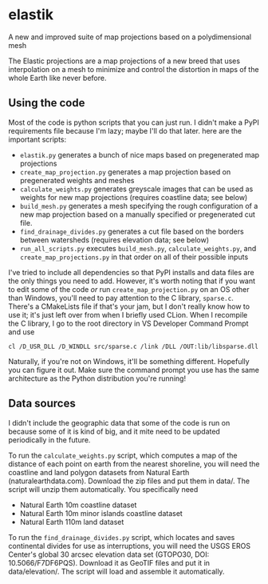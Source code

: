 # elastik
 A new and improved suite of map projections based on a polydimensional mesh

 The Elastic projections are a map projections of a new breed that uses
 interpolation on a mesh to minimize and control the distortion in maps of the
 whole Earth like never before.

## Using the code

 Most of the code is python scripts that you can just run.
 I didn't make a PyPI requirements file because I'm lazy; maybe I'll do that later.
 here are the important scripts:
 - `elastik.py` generates a bunch of nice maps based on pregenerated map projections
 - `create_map_projection.py` generates a map projection based on pregenerated weights and meshes
 - `calculate_weights.py` generates greyscale images that can be used as weights for new map projections (requires coastline data; see below)
 - `build_mesh.py` generates a mesh specifying the rough configuration of a new map projection based on a manually specified or pregenerated cut file.
 - `find_drainage_divides.py` generates a cut file based on the borders between watersheds (requires elevation data; see below)
 - `run_all_scripts.py` executes `build_mesh.py`, `calculate_weights.py`, and `create_map_projections.py` in that order on all of their possible inputs

 I've tried to include all dependencies so that PyPI installs and data files are the only things you need to add.
 However, it's worth noting that if you want to edit some of the code *or* run `create_map_projection.py` on an OS other than Windows,
 you'll need to pay attention to the C library, `sparse.c`.
 There's a CMakeLists file if that's your jam, but I don't really know how to use it;
 it's just left over from when I briefly used CLion.
 When I recompile the C library, I go to the root directory in VS Developer Command Prompt and use
 ~~~
 cl /D_USR_DLL /D_WINDLL src/sparse.c /link /DLL /OUT:lib/libsparse.dll
 ~~~
 Naturally, if you're not on Windows, it'll be something different.
 Hopefully you can figure it out.  Make sure the command prompt you use
 has the same architecture as the Python distribution you're running!

## Data sources
 I didn't include the geographic data that some of the code is run on because
 some of it is kind of big, and it mite need to be updated periodically in the
 future.

 To run the `calculate_weights.py` script, which computes a map of the distance of
 each point on earth from the nearest shoreline, you will need the coastline and
 land polygon datasets from Natural Earth (naturalearthdata.com).   Download the
 zip files and put them in data/.  The script will unzip them automatically.
 You specifically need
 - Natural Earth 10m coastline dataset
 - Natural Earth 10m minor islands coastline dataset
 - Natural Earth 110m land dataset

 To run the `find_drainage_divides.py` script, which locates and saves
 continental divides for use as interruptions, you will need the USGS EROS
 Center's global 30 arcsec elevation data set (GTOPO30, DOI: 10.5066/F7DF6PQS).
 Download it as GeoTIF files and put it in data/elevation/.  The script will load
 and assemble it automatically.
